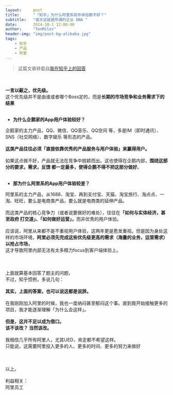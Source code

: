 ```yaml
---
layout:     post
title:      "「知乎」为什么阿里系软件体验都不好？"
subtitle:   "或许这就是所谓的企业 DNA "
date:       2014-10-1 12:00:00
author:     "TenMiles"
header-img: "img/post-bg-alibaba.jpg"
tags:
    - 知乎
    - 产品
    - 阿里
---
```


> 这篇文章转载自[我在知乎上的回答](http://www.zhihu.com/question/25657351/answer/31278511)


<div >
    <br>
    <br><b>一言以蔽之，优先级。</b>
    <br>这个优先级并不是由谁或者哪个Boss定的，而是<b>长期的市场竞争和业务需求下的结果</b>
    <br>
    <br>
    <ul>
        <li><b>为什么企鹅家的App用户体验较好？</b>
        </li>
    </ul>
    企鹅家的主力产品，QQ、微信、QQ音乐、QQ空间 等，多是IM（即时通讯）、SNS（社交网络）、数字娱乐 等形态的产品。
    <br>
    <br><b>这类产品往往必须「直接依靠优秀的产品服务与用户体验」来赢得用户。</b>
    <br>
    <br>如果这点做不好，产品就无法在竞争中脱颖而出。这也使得在企鹅内部，<b>围绕这部分的要求，需求，反馈 </b><b>都一定最多，使得企鹅不得不把这部分做好</b>。
    <br>
    <br>
    <ul>
        <li><b>那为什么阿里系的App用户体验较差？</b>
        </li>
    </ul>
    阿里系的主力产品，从1688、淘宝、再到支付宝、天猫、淘宝旅行、淘点点、一淘、旺旺，要么是电商类产品，要么就是电商类的延伸产品。
    <br>
    <br>而这类产品的核心竞争力（或者说要做好的难处），往往在<b>「如何与实体经济，甚至政府 打交道」、</b><b>「如何做好运营」，</b>而非优秀的用户体验。
    <br>
    <br>应该说，阿里从来都不是不重视用户体验，这两年更是愈发重视。但是因为身处这样的市场环境，<b>阿里必须先完成这些优先级更高的需求（海量的业务，运营需求）以抢占市场，</b>
    <br>这才导致阿里内部无法有太多精力focus到客户端体验上。
    <br>
    <br>
    <br>
    <br>上面就算基本回答了题主的问题，
    <br>不过，知乎惯例，多说几句：
    <br>
    <br><b>其实，上面的答案，也可以说这都是说辞。</b>
    <br>
    <br>在我刚刚加入阿里的时候，我也一度纳闷甚至郁闷这个事。直到我开始接触更多的项目，我才能逐渐理解「为什么会这样」。
    <br>
    <br><b>但是，这并不足以成为借口。</b>
    <br><b>该不该改？ 当然该改。</b>
    <br>
    <br>我相信几乎所有阿里人，尤其UED，肯定都不希望这样。
    <br>只能说，这需要阿里投入更多的人、更多的时间、更多的努力来做好
    <br>
    <br>
    <br>
    <br>以上。
    <br>
    <br>利益相关：
    <br>阿里员工
    <br>
    <br>
</div>

